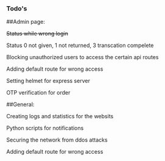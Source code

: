 ### Todo's

##Admin page:

~~Status while wrong login~~

Status 0 not given, 1 not returned, 3 transcation compelete

Blocking unauthorized users to access the certain api routes

Adding default route for wrong access

Setting helmet for express server 

OTP verification for order

##General:

Creating logs and statistics for the websits 

Python scripts for notifications

Securing the network from ddos attacks

Adding default route for wrong access
